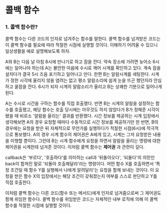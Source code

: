 # 콜백 함수

### 1. 콜백 함수란?

콜백 함수는 다른 코드의 인자로 넘겨주는 함수를 말한다. 콜백 함수를 넘겨받은 코드는 이 콜백 함수를 필요에 따라 적절한 시점에 실행할 것이다. 이해하기 어려울 수 있으니 일상생활을 예로 설명해보도록 하자.

A와 B는 다음 날 아침 8시에 만나기로 하고 잠을 잔다. 약속 장소에 가려면 늦어소 6시에는 일어나야 하는데 A는 불안한 마음에 수시로 깨어 시계를 확인하고 있다. 계속 잠을 설치다가 결국 5시 즈음 포기하고 일어나고 만다. 한편 B는 알람시계를 세팅한다. 시계가 정한 시각에 울리지 않을 염려는 없고 평소 알람소리에 쉽게 눈을 뜨곤 했던지라 안심하고 꿀잠을 잔다. 6시가 되자 시계의 알람소리가 울리고 B는 상쾌한 기분으로 일어나게 된다.

A는 수시로 시간을 구하는 함수를 직접 호출했다. 반면 B는 시계의 알람을 설정하는 함수를 호출했고, 해당 함수는 호출 당시에는 아무것도 하지 않았다가 B가 정해준 시각이 됐을 때 비로소 '알람을 울리는' 결과를 반환했다. 시간 정보를 제공하는 시계 입장에서 생각해보면 A의 경우 요청할 때마다 수동적으로 시간 정보를 제공하기만 한 반면, B의 경우에는 요청을 받은 뒤 자체적으로 무언가를 실행하다가 적절한 시점(6시)에 적극적으로 통보했다. A의 경우 시계 함수의 제어권은 A에게 있고, 시계는 그저 요청받은 내용을 이행할 뿐이다. 그런데 B는 시계 함수에게 요청을 하면서 알람을 울리는 명령에 대한 제어권을 시계한테 넘겨준 것이다. 이처럼 콜백 함수는 **제어권** 과 관련이 깊다.

callback은 '부르다', '호출하다'를 의미하는 call과 '뒤돌아오다', '되돌다'의 의민인 back이 합쳐진 말로 '되돌아 호출해달라'라는 명령이다. 어떤 함수 X를 호출하면서 '특정 조건일 때 함수 Y를 실행해서 나에게 알려달라'는 요청을 함께 보내는 것이다. 이 요청을 받은 함수 X의 입장에서는 해당 조건이 갖춰졌는지 여부를 스스로 판단하고 Y를 직접 호출한다.

이처럼 콜백 함수는 다른 코드(함수 또는 메서드)에게 인자로 넘겨줌으로써 그 제어권도 함께 위임한 함수다. 콜백 함수를 위임받은 코드는 자체적인 내부 로직에 의해 이 콜백 함수를 적절한 시점에 실행할 것이다.

